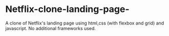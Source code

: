 # Netflix-clone-landing-page-
A clone of Netflix's landing page
using html,css (with flexbox and grid) and javascript.
No additional frameworks used.
